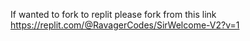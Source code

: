 If wanted to fork to replit please fork from this link
https://replit.com/@RavagerCodes/SirWelcome-V2?v=1
